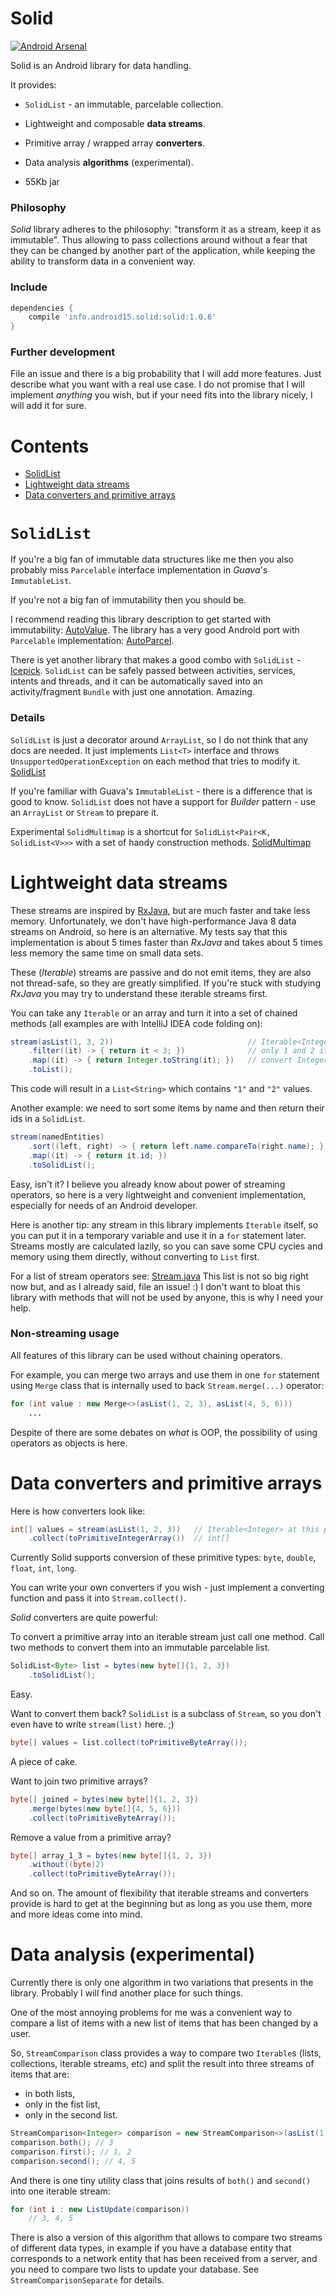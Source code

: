 Solid
=====

[![Android Arsenal](https://img.shields.io/badge/Android%20Arsenal-Solid-green.svg?style=flat)](https://android-arsenal.com/details/1/1955)

Solid is an Android library for data handling.

It provides:

* `SolidList` - an immutable, parcelable collection.

* Lightweight and composable **data streams**.

* Primitive array / wrapped array **converters**.

* Data analysis **algorithms** (experimental).

* 55Kb jar

### Philosophy

*Solid* library adheres to the philosophy: "transform it as a stream, keep it as immutable".
Thus allowing to pass collections around without a fear that they can be changed by another part
of the application, while keeping the ability to transform data in a convenient way.

### Include

``` groovy
dependencies {
    compile 'info.android15.solid:solid:1.0.6'
}
```

### Further development

File an issue and there is a big probability that I will add more features.
Just describe what you want with a real use case. I do not promise that I will implement
*anything* you wish, but if your need fits into the library nicely, I will add it for sure.

# Contents

- [SolidList](#solidlist)
- [Lightweight data streams](#lightweight-data-streams)
- [Data converters and primitive arrays](#data-converters-and-primitive-arrays)

# `SolidList`

If you're a big fan of immutable data structures like me then you also probably miss `Parcelable` interface
implementation in *Guava*'s `ImmutableList`.

If you're not a big fan of immutability then you should be.

I recommend reading this library description to get started with immutability: [AutoValue](https://github.com/google/auto/tree/master/value).
The library has a very good Android port with `Parcelable` implementation: [AutoParcel](https://github.com/frankiesardo/auto-parcel).

There is yet another library that makes a good combo with `SolidList` - [Icepick](https://github.com/frankiesardo/icepick).
`SolidList` can be safely passed between activities, services, intents
and threads, and it can be automatically saved into an activity/fragment `Bundle` with just one annotation. Amazing.

### Details

`SolidList` is just a decorator around `ArrayList`, so I do not think that any docs are needed.
It just implements `List<T>` interface and throws `UnsupportedOperationException` on each method that tries to modify it.
[SolidList](https://github.com/konmik/solid/blob/master/solid/src/main/java/solid/collections/SolidList.java)

If you're familiar with Guava's `ImmutableList` - there is a difference that is good to know. `SolidList` does
not have a support for *Builder* pattern - use an `ArrayList` or `Stream` to prepare it.

Experimental `SolidMultimap` is a shortcut for `SolidList<Pair<K, SolidList<V>>>` with a set of handy construction methods.
[SolidMultimap](https://github.com/konmik/solid/blob/master/solid/src/main/java/solid/experimental/collections/SolidMultimap.java)

# Lightweight data streams

These streams are inspired by [RxJava](https://github.com/ReactiveX/RxJava), but
are much faster and take less memory. Unfortunately, we don't have high-performance Java 8 data streams on Android,
so here is an alternative. My tests say that this implementation is about 5 times faster than *RxJava* and takes about
5 times less memory the same time on small data sets.

These (*Iterable*) streams are passive and do not emit items, they are also not thread-safe, so they are greatly simplified.
If you're stuck with studying *RxJava* you may try to understand these iterable streams first.

You can take any `Iterable` or an array and turn it into a set of chained methods
(all examples are with IntelliJ IDEA code folding on):

``` java
stream(asList(1, 3, 2))                              // Iterable<Integer>
    .filter((it) -> { return it < 3; })              // only 1 and 2 items are not filtered
    .map((it) -> { return Integer.toString(it); })   // convert Integer values to String values
    .toList();
```

This code will result in a `List<String>` which contains `"1"` and `"2"` values.

Another example: we need to sort some items by name and then return their ids in a `SolidList`.

``` java
stream(namedEntities)
    .sort((left, right) -> { return left.name.compareTo(right.name); })
    .map((it) -> { return it.id; })
    .toSolidList();
```

Easy, isn't it? I believe you already know about power of streaming operators,
so here is a very lightweight and convenient implementation, especially for needs of an Android developer.

Here is another tip: any stream in this library implements `Iterable` itself, so you can put it in a temporary variable and
use it in a `for` statement later. Streams mostly are calculated lazily, so you can save some CPU cycles and memory
using them directly, without converting to `List` first.

For a list of stream operators see: [Stream.java](https://github.com/konmik/solid/blob/master/solid/src/main/java/solid/stream/Stream.java)
This list is not so big right now but, and as I already said, file an issue! :) I don't want to bloat this library with methods
that will not be used by anyone, this is why I need your help.

### Non-streaming usage

All features of this library can be used without chaining operators.

For example, you can merge two arrays and use them in one `for` statement using `Merge` class that is internally used
to back `Stream.merge(...)` operator:

``` java
for (int value : new Merge<>(asList(1, 2, 3), asList(4, 5, 6)))
    ...
```

Despite of there are some debates on *what* is OOP, the possibility of using operators as objects is here.

# Data converters and primitive arrays

Here is how converters look like:

``` java
int[] values = stream(asList(1, 2, 3))   // Iterable<Integer> at this point
    .collect(toPrimitiveIntegerArray())  // int[]
```

Currently Solid supports conversion of these primitive types: `byte`, `double`, `float`, `int`, `long`.

You can write your own converters if you wish - just implement a converting function and pass it into `Stream.collect()`.

*Solid* converters are quite powerful:

To convert a primitive array into an iterable stream just call one method.
Call two methods to convert them into an immutable parcelable list.

``` java
SolidList<Byte> list = bytes(new byte[]{1, 2, 3})
    .toSolidList();
```

Easy.

Want to convert them back?
`SolidList` is a subclass of `Stream`, so you don't even have to write `stream(list)` here. ;)

``` java
byte[] values = list.collect(toPrimitiveByteArray());
```

A piece of cake.

Want to join two primitive arrays?

``` java
byte[] joined = bytes(new byte[]{1, 2, 3})
    .merge(bytes(new byte[]{4, 5, 6}))
    .collect(toPrimitiveByteArray());
```

Remove a value from a primitive array?

``` java
byte[] array_1_3 = bytes(new byte[]{1, 2, 3})
    .without((byte)2)
    .collect(toPrimitiveByteArray());
```

And so on. The amount of flexibility that iterable streams and converters provide is hard to get at the
beginning but as long as you use them, more and more ideas come into mind.

# Data analysis (experimental)

Currently there is only one algorithm in two variations that presents in the library.
Probably I will find another place for such things.

One of the most annoying problems for me was a convenient way to compare a list of items
with a new list of items that has been changed by a user.

So, `StreamComparison` class provides a way to compare two `Iterable`s (lists, collections, iterable streams, etc)
and split the result into three streams of items that are:
* in both lists,
* only in the fist list,
* only in the second list.

``` java
StreamComparison<Integer> comparison = new StreamComparison<>(asList(1, 2, 3), asList(3, 4, 5));
comparison.both(); // 3
comparison.first(); // 1, 2
comparison.second(); // 4, 5
```

And there is one tiny utility class that joins results of `both()` and `second()` into one iterable stream:

``` java
for (int i : new ListUpdate(comparison))
    // 3, 4, 5
```

There is also a version of this algorithm that allows to compare two streams of different data types,
in example if you have a database entity that corresponds to a network entity that has been received from a server,
and you need to compare two lists to update your database. See `StreamComparisonSeparate` for details.

